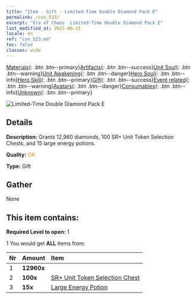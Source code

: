 ```yaml
---
title: "Item - Gift - Limited-Time Double Diamond Pack E"
permalink: /con_523/
excerpt: "Era of Chaos  Limited-Time Double Diamond Pack E"
last_modified_at: 2021-06-15
locale: en
ref: "con_523.md"
toc: false
classes: wide
---
```

 [Materials](/Items/){: .btn .btn--primary}[Artifacts](/Items/Artifacts/){: .btn .btn--success}[Unit Soul](/Items/UnitSoul/){: .btn .btn--warning}[Unit Awakening](/Items/UnitAwakening/){: .btn .btn--danger}[Hero Soul](/Items/HeroSoul/){: .btn .btn--info}[Hero Skill](/Items/HeroSkill/){: .btn .btn--primary}[Gift](/Items/Gift/){: .btn .btn--success}[Event related](/Items/Events/){: .btn .btn--warning}[Avatars](/Items/Avatars/){: .btn .btn--danger}[Consumables](/Items/Consumables/){: .btn .btn--info}[Unknown](/Items/Unknown/){: .btn .btn--primary}

 ![Limited-Time Double Diamond Pack E](/images/t/i_907196.png)

## Details
 **Description:** Grants 12,960 diamonds, 100 SR+ Unit Token Selection Chests, and 15 large energy potions.

 **Quality:** <span style="color: #FF8C00">OK</span>

 **Type:** Gift

## Gather

  None

## This item contains:

 **Required Level to open:** 1

 1 You would get **ALL** items  from:

  | Nr | Amount |     Item    |
  |:---|:-------|:------------|
  | 1 |  **12960x** | <i class="fas fa-gem"/> |  | 
  | 2 |  **100x** | [SR+ Unit Token Selection Chest](/Items/con_1619/) |  | 
  | 3 |  **15x** | [Large Energy Potion](/Items/con_706/) |  | 
